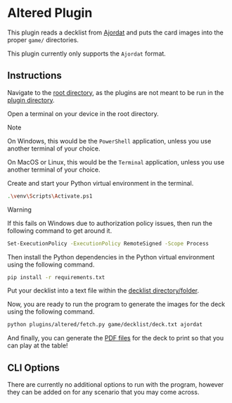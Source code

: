# Altered Plugin

This plugin reads a decklist from [Ajordat]() and puts the card images into the proper `game/` directories.

This plugin currently only supports the ``Ajordat`` format.

## Instructions

Navigate to the [root directory](../..), as the plugins are not meant to be run in the [plugin directory](.).

Open a terminal on your device in the root directory.

> [!NOTE]
> On Windows, this would be the ``PowerShell`` application, unless you use another terminal of your choice.
>
> On MacOS or Linux, this would be the ``Terminal`` application, unless you use another terminal of your choice.

Create and start your Python virtual environment in the terminal.
```bash
.\venv\Scripts\Activate.ps1
```

> [!WARNING]
> If this fails on Windows due to authorization policy issues, then run the following command to get around it.
> ```bash
> Set-ExecutionPolicy -ExecutionPolicy RemoteSigned -Scope Process
> ```

Then install the Python dependencies in the Python virtual environment using the following command.
```bash
pip install -r requirements.txt  
```

Put your decklist into a text file within the [decklist directory/folder](../../game/decklist).

Now, you are ready to run the program to generate the images for the deck using the following command.
```bash
python plugins/altered/fetch.py game/decklist/deck.txt ajordat
```

And finally, you can generate the [PDF files](../../README.md#create_pdfpy) for the deck to print so that you can play at the table!

## CLI Options

There are currently no additional options to run with the program, however they can be added on for any scenario that you may come across.